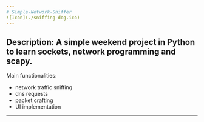 ```yaml
---
# Simple-Network-Sniffer
![Icon](./sniffing-dog.ico)
---
```

Description: A simple weekend project in Python to learn sockets, network programming and scapy.
---
Main functionalities:
- network traffic sniffing
- dns requests
- packet crafting
- UI implementation
---
